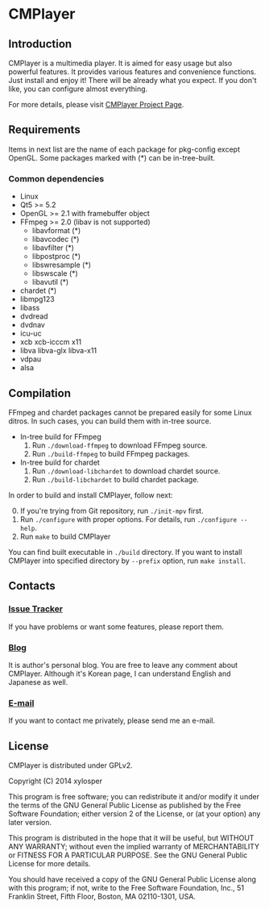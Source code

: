 # CMPlayer


## Introduction

CMPlayer is a multimedia player.
It is aimed for easy usage but also powerful features.
It provides various features and convenience functions.
Just install and enjoy it!
There will be already what you expect.
If you don't like, you can configure almost everything.

For more details, please visit [CMPlayer Project Page](http://cmplayer.github.io).

## Requirements

Items in next list are the name of each package for pkg-config except OpenGL.
Some packages marked with (*) can be in-tree-built.

### Common dependencies

* Linux
* Qt5 >= 5.2
* OpenGL >= 2.1 with framebuffer object
* FFmpeg >= 2.0 (libav is not supported)
  * libavformat (*)
  * libavcodec (*)
  * libavfilter (*)
  * libpostproc (*)
  * libswresample (*)
  * libswscale (*)
  * libavutil (*)
* chardet (*)
* libmpg123
* libass
* dvdread
* dvdnav
* icu-uc
* xcb xcb-icccm x11
* libva libva-glx libva-x11
* vdpau
* alsa

## Compilation

FFmpeg and chardet packages cannot be prepared easily for some Linux ditros.
In such cases, you can build them with in-tree source.

* In-tree build for FFmpeg
  1. Run `./download-ffmpeg` to download FFmpeg source.
  2. Run `./build-ffmpeg` to build FFmpeg packages.
* In-tree build for chardet
  1. Run `./download-libchardet` to download chardet source.
  2. Run `./build-libchardet` to build chardet package.

In order to build and install CMPlayer, follow next:

0. If you're trying from Git repository, run `./init-mpv` first.
1. Run `./configure` with proper options. For details, run `./configure --help`.
2. Run `make` to build CMPlayer

You can find built executable in `./build` directory.
If you want to install CMPlayer into specified directory by `--prefix` option, run `make install`.

## Contacts

### [Issue Tracker](https://github.com/xylosper/cmplayer/issues)
If you have problems or want some features, please report them. 

### [Blog](http://xylosper.net)
It is author's personal blog. You are free to leave any comment about CMPlayer.
Although it's Korean page, I can understand English and Japanese as well. 

### [E-mail](mailto:darklin20@gmail.com)
If you want to contact me privately, please send me an e-mail. 


## License

CMPlayer is distributed under GPLv2.

Copyright (C) 2014 xylosper

This program is free software; you can redistribute it and/or
modify it under the terms of the GNU General Public License
as published by the Free Software Foundation; either version 2
of the License, or (at your option) any later version.

This program is distributed in the hope that it will be useful,
but WITHOUT ANY WARRANTY; without even the implied warranty of
MERCHANTABILITY or FITNESS FOR A PARTICULAR PURPOSE.  See the
GNU General Public License for more details.

You should have received a copy of the GNU General Public License
along with this program; if not, write to the Free Software
Foundation, Inc., 51 Franklin Street, Fifth Floor, Boston, MA  02110-1301, USA.